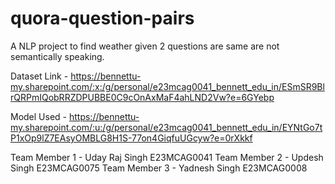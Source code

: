 # quora-question-pairs
A NLP project to find weather given 2 questions are same are not semantically speaking.

Dataset Link - https://bennettu-my.sharepoint.com/:x:/g/personal/e23mcag0041_bennett_edu_in/ESmSR9BlrQRPmIQobRRZDPUBBE0C9cOnAxMaF4ahLND2Vw?e=6GYebp
	

Model Used - https://bennettu-my.sharepoint.com/:u:/g/personal/e23mcag0041_bennett_edu_in/EYNtGo7tP1xOp9lZ7EAsyOMBLG8H1S-77on4GiqfuUGcyw?e=0rXkkf

Team Member 1 - Uday Raj Singh E23MCAG0041
Team Member 2 - Updesh Singh   E23MCAG0075
Team Member 3 - Yadnesh Singh  E23MCAG0008
